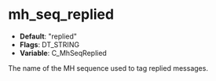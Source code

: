 # mh_seq_replied

- **Default**: "replied"
- **Flags**: DT_STRING
- **Variable**: C_MhSeqReplied

The name of the MH sequence used to tag replied messages.
